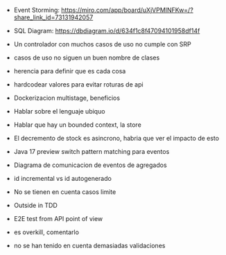 * Event Storming: https://miro.com/app/board/uXjVPMINFKw=/?share_link_id=73131942057
* SQL Diagram: https://dbdiagram.io/d/634f1c8f47094101958df14f

* Un controlador con muchos casos de uso no cumple con SRP
* casos de uso no siguen un buen nombre de clases
* herencia para definir que es cada cosa
* hardcodear valores para evitar roturas de api
* Dockerizacion multistage, beneficios
* Hablar sobre el lenguaje ubiquo
* Hablar que hay un bounded context, la store
* El decremento de stock es asincrono, habria que ver el impacto de esto
* Java 17 preview switch pattern matching para eventos
* Diagrama de comunicacion de eventos de agregados
* id incremental vs id autogenerado
* No se tienen en cuenta casos limite
* Outside in TDD
* E2E test from API point of view
* es overkill, comentarlo
* no se han tenido en cuenta demasiadas validaciones